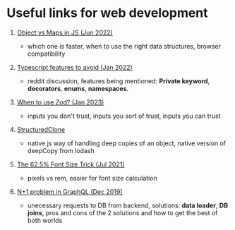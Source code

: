 # Useful links for web development

1. [Object vs Maps in JS (Jun 2022)](https://www.zhenghao.io/posts/object-vs-map)

   - which one is faster, when to use the right data structures, browser compatibility

2. [Typescript features to avoid (Jan 2022)](https://www.reddit.com/r/javascript/comments/s76t1l/typescript_features_to_avoid/)

   - reddit discussion, features being mentioned: **Private keyword**, **decorators**, **enums**, **namespaces**.

3. [When to use Zod? (Jan 2023)](https://www.totaltypescript.com/when-should-you-use-zod)

   - inputs you don't trust, inputs you sort of trust, inputs you can trust

4. [StructuredClone](https://developer.mozilla.org/en-US/docs/Web/API/structuredClone)

   - native js way of handling deep copies of an object, native version of deepCopy from lodash

5. [The 62.5% Font Size Trick (Jul 2021)](https://www.aleksandrhovhannisyan.com/blog/62-5-percent-font-size-trick/)

   - pixels vs rem, easier for font size calculation

6. [N+1 problem in GraphQL (Dec 2019)](https://github.com/junwei99/educational.git)
   - unecessary requests to DB from backend, solutions: **data loader**, **DB joins**, pros and cons of the 2 solutions and how to get the best of both worlds
